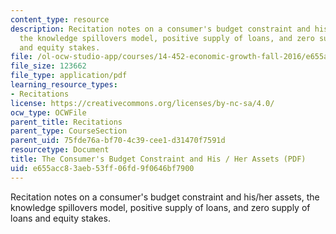 ```yaml
---
content_type: resource
description: Recitation notes on a consumer's budget constraint and his/her assets,
  the knowledge spillovers model, positive supply of loans, and zero supply of loans
  and equity stakes.
file: /ol-ocw-studio-app/courses/14-452-economic-growth-fall-2016/e655acc83aeb53ff06fd9f0646bf7900_MIT14_452F16_rec_consumer.pdf
file_size: 123662
file_type: application/pdf
learning_resource_types:
- Recitations
license: https://creativecommons.org/licenses/by-nc-sa/4.0/
ocw_type: OCWFile
parent_title: Recitations
parent_type: CourseSection
parent_uid: 75fde76a-bf70-4c39-cee1-d31470f7591d
resourcetype: Document
title: The Consumer's Budget Constraint and His / Her Assets (PDF)
uid: e655acc8-3aeb-53ff-06fd-9f0646bf7900
---
```

Recitation notes on a consumer's budget constraint and his/her assets, the knowledge spillovers model, positive supply of loans, and zero supply of loans and equity stakes.